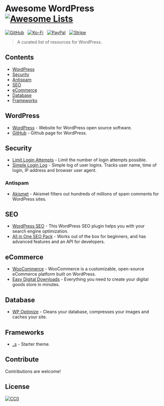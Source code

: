 # Awesome WordPress [![Awesome Lists](https://srv-cdn.himpfen.io/badges/awesome-lists/awesomelists-flat.svg)](https://github.com/brandonhimpfen/awesome)

[![GitHub](https://srv-cdn.himpfen.io/badges/github/github-flat.svg)](https://github.com/sponsors/brandonhimpfen/) &nbsp; [![Ko-Fi](https://srv-cdn.himpfen.io/badges/kofi/kofi-flat.svg)](https://ko-fi.com/brandonhimpfen) &nbsp; [![PayPal](https://srv-cdn.himpfen.io/badges/paypal/paypal-flat.svg)](https://paypal.me/brandonhimpfen) &nbsp; [![Stripe](https://srv-cdn.himpfen.io/badges/stripe/stripe-flat.svg)](https://tinyurl.com/e8ymxdw3)

> A curated list of resources for WordPress. 


## Contents

- [WordPress](#wordpress)
- [Security](#security)
- [Antispam](#antispam)
- [SEO](#seo)
- [eCommerce](#ecommerce)
- [Database](#database)
- [Frameworks](#frameworks)

## WordPress

- [WordPress](http://wordpress.org/) - Website for WordPress open source software.
- [GitHub](https://github.com/WordPress) - Github page for WordPress.

## Security

- [Limit Login Attempts](http://wordpress.org/plugins/limit-login-attempts/) - Limit the number of login attempts possible.
- [Simple Login Log](http://wordpress.org/plugins/simple-login-log/) - Simple log of user logins. Tracks user name, time of login, IP address and browser user agent.

### Antispam

- [Akismet](http://akismet.com/) - Akismet filters out hundreds of millions of spam comments for WordPress sites.

## SEO

- [WordPress SEO](https://wordpress.org/plugins/wordpress-seo/) - This WordPress SEO plugin helps you with your search engine optimization.
- [All in One SEO Pack](http://wordpress.org/plugins/all-in-one-seo-pack/) -  Works out of the box for beginners, and has advanced features and an API for developers.

## eCommerce

- [WooCommerce](http://www.woothemes.com/woocommerce/) - WooCommerce is a customizable, open-source eCommerce platform built on WordPress.
- [Easy Digital Downloads](https://easydigitaldownloads.com/) - Everything you need to create your digital goods store in minutes.

## Database

- [WP Optimize](http://wordpress.org/plugins/wp-optimize/) - Cleans your database, compresses your images and caches your site.

## Frameworks

- [_s](http://underscores.me/) - Starter theme.

## Contribute

Contributions are welcome!

## License

[![CC0](https://mirrors.creativecommons.org/presskit/buttons/88x31/svg/by-sa.svg)](http://creativecommons.org/licenses/by-sa/4.0/)
